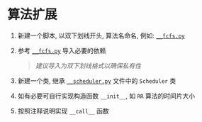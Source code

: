 # 算法扩展

1. 新建一个脚本, 以双下划线开头, 算法名命名, 例如: [`__fcfs.py`](__fcfs.py)
2. 参考 [`__fcfs.py`](__fcfs.py) 导入必要的依赖

   > *建议导入为双下划线格式以确保私有性*

3. 新建一个类, 继承 [`__scheduler.py`](__scheduler.py) 文件中的 `Scheduler` 类
4. 如有必要可自行实现构造函数 `__init__`, 如 `RR` 算法的时间片大小
5. 按照注释说明实现 `__call__` 函数
